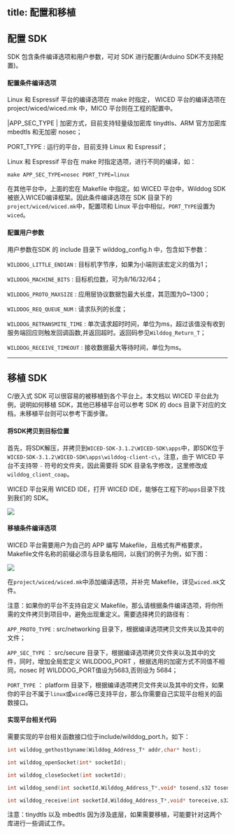 title:  配置和移植
---
## 配置 SDK

SDK 包含条件编译选项和用户参数，可对 SDK 进行配置(Arduino SDK不支持配置)。

#### 配置条件编译选项

Linux 和 Espressif 平台的编译选项在 make 时指定， WICED 平台的编译选项在 project/wiced/wiced.mk 中，MICO 平台则在工程的配置中。

|APP_SEC_TYPE | 加密方式，目前支持轻量级加密库 tinydtls、ARM 官方加密库 mbedtls 和无加密 nosec；

   PORT_TYPE : 运行的平台，目前支持 Linux 和 Espressif；

Linux 和 Espressif 平台在 make 时指定选项，进行不同的编译，如：

    make APP_SEC_TYPE=nosec PORT_TYPE=linux

在其他平台中，上面的宏在 Makefile 中指定。如 WICED 平台中，Wilddog SDK被嵌入WICED编译框架。因此条件编译选项在 SDK 目录下的`project/wiced/wiced.mk`中，配置项和 Linux 平台中相似，`PORT_TYPE`设置为`wiced`。

#### 配置用户参数

用户参数在SDK 的 include 目录下 wilddog_config.h 中，包含如下参数：

`WILDDOG_LITTLE_ENDIAN` : 目标机字节序，如果为小端则该宏定义的值为1；

`WILDDOG_MACHINE_BITS` : 目标机位数，可为8/16/32/64；

`WILDDOG_PROTO_MAXSIZE` : 应用层协议数据包最大长度，其范围为0~1300；

`WILDDOG_REQ_QUEUE_NUM` : 请求队列的长度；

`WILDDOG_RETRANSMITE_TIME` : 单次请求超时时间，单位为ms，超过该值没有收到服务端回应则触发回调函数,并返回超时。返回码参见`Wilddog_Return_T`；

`WILDDOG_RECEIVE_TIMEOUT` : 接收数据最大等待时间，单位为ms。

<hr>

## 移植 SDK

C/嵌入式 SDK 可以很容易的被移植到各个平台上。本文档以 WICED 平台此为例，说明如何移植 SDK，其他已移植平台可以参考 SDK 的 docs 目录下对应的文档，未移植平台则可以参考下面步骤。

#### 将SDK拷贝到目标位置

首先，将SDK解压，并拷贝到`WICED-SDK-3.1.2\WICED-SDK\apps`中，即SDK位于`WICED-SDK-3.1.2\WICED-SDK\apps\wilddog-client-c\`，注意，由于 WICED 平台不支持带 `-` 符号的文件夹，因此需要将 SDK 目录名字修改，这里修改成`wilddog_client_coap`。

WICED 平台采用 WICED IDE，打开 WICED IDE，能够在工程下的`apps`目录下找到我们的  SDK。

![](https://cdn.wilddog.com/z/iot/images/wiced-wilddog.png)

#### 移植条件编译选项

WICED 平台需要用户为自己的 APP 编写 Makefile，且格式有严格要求，Makefile文件名称的前缀必须与目录名相同，以我们的例子为例，如下图：

![](https://cdn.wilddog.com/z/iot/images/wiced-make.png)

在`project/wiced/wiced.mk`中添加编译选项，并补完 Makefile，详见`wiced.mk`文件。

注意：如果你的平台不支持自定义 Makefile，那么请根据条件编译选项，将你所需的文件拷贝到项目中，避免出现重定义。需要选择拷贝的路径有：

`APP_PROTO_TYPE` : src/networking 目录下，根据编译选项拷贝文件夹以及其中的文件；

`APP_SEC_TYPE` ： src/secure 目录下，根据编译选项拷贝文件夹以及其中的文件，同时，增加全局宏定义 WILDDOG_PORT ，根据选用的加密方式不同值不相同，nosec 时 WILDDOG\_PORT值设为5683,否则设为 5684；

`PORT_TYPE` ： platform 目录下，根据编译选项拷贝文件夹以及其中的文件，如果你的平台不属于`linux`或`wiced`等已支持平台，那么你需要自己实现平台相关的函数接口。

#### 实现平台相关代码

需要实现的平台相关函数接口位于include/wilddog_port.h，如下：
```c
int wilddog_gethostbyname(Wilddog_Address_T* addr,char* host);

int wilddog_openSocket(int* socketId);

int wilddog_closeSocket(int socketId);

int wilddog_send(int socketId,Wilddog_Address_T*,void* tosend,s32 tosendLength);

int wilddog_receive(int socketId,Wilddog_Address_T*,void* toreceive,s32 toreceiveLength, s32 timeout);
```
注意：tinydtls 以及 mbedtls 因为涉及底层，如果需要移植，可能要针对这两个库进行一些调试工作。

